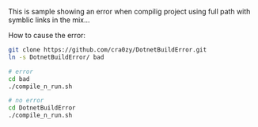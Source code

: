 This is sample showing an error when compilig project using full path with symblic links in the mix...

How to cause the error:

```sh
git clone https://github.com/cra0zy/DotnetBuildError.git
ln -s DotnetBuildError/ bad

# error
cd bad
./compile_n_run.sh

# no error
cd DotnetBuildError
./compile_n_run.sh
```
